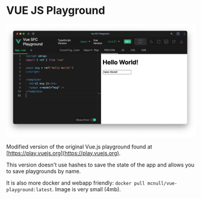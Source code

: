 # VUE JS Playground

![Screen](screen.png)

Modified version of the original Vue.js playground found at [https://play.vuejs.org](https://play.vuejs.org).

This version doesn't use hashes to save the state of the app and allows you to save playgrounds by name.

It is also more docker and webapp friendly: `docker pull mcnull/vue-playground:latest`. Image is very small (4mb).


